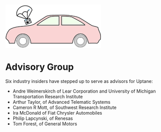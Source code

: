 ![Uptane logo](logo.png)

# Advisory Group
Six industry insiders have stepped up to serve as advisors for Uptane:
* Andre Weimerskirch of Lear Corporation and University of Michigan Transportation Research Institute
* Arthur Taylor, of Advanced Telematic Systems
* Cameron R Mott, of Southwest Research Institute
* Ira McDonald of Fiat Chrysler Automobiles
* Philip Lapcynski, of Renesas
* Tom Forest, of General Motors
